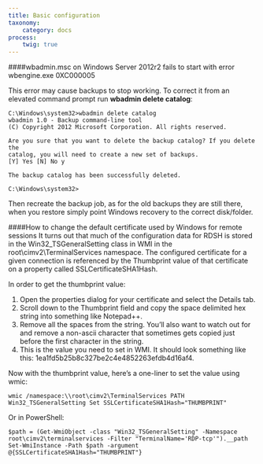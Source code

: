 ```yaml
---
title: Basic configuration
taxonomy:
    category: docs
process:
	twig: true
---
```


####wbadmin.msc on Windows Server 2012r2 fails to start with error wbengine.exe 0XC000005

This error may cause backups to stop working. To correct it from an elevated command prompt run **wbadmin delete catalog**:
```
C:\Windows\system32>wbadmin delete catalog
wbadmin 1.0 - Backup command-line tool
(C) Copyright 2012 Microsoft Corporation. All rights reserved.

Are you sure that you want to delete the backup catalog? If you delete the
catalog, you will need to create a new set of backups.
[Y] Yes [N] No y

The backup catalog has been successfully deleted.

C:\Windows\system32>
```
Then recreate the backup job, as for the old backups they are still there, when you restore simply point Windows recovery to the correct disk/folder.

####How to change the default certificate used by Windows for remote sessions
It turns out that much of the configuration data for RDSH is stored in the Win32_TSGeneralSetting class in WMI in the root\cimv2\TerminalServices namespace. The configured certificate for a given connection is referenced by the Thumbprint value of that certificate on a property called SSLCertificateSHA1Hash.

In order to get the thumbprint value:

1. Open the properties dialog for your certificate and select the Details tab.
1. Scroll down to the Thumbprint field and copy the space delimited hex string into something like Notepad++.
1. Remove all the spaces from the string. You’ll also want to watch out for and remove a non-ascii character that sometimes gets copied just before the first character in the string.
1. This is the value you need to set in WMI. It should look something like this: 1ea1fd5b25b8c327be2c4e4852263efdb4d16af4.

Now with the thumbprint value, here’s a one-liner to set the value using wmic:
```
wmic /namespace:\\root\cimv2\TerminalServices PATH Win32_TSGeneralSetting Set SSLCertificateSHA1Hash="THUMBPRINT"
```
Or in PowerShell:
```
$path = (Get-WmiObject -class "Win32_TSGeneralSetting" -Namespace root\cimv2\terminalservices -Filter "TerminalName='RDP-tcp'").__path
Set-WmiInstance -Path $path -argument @{SSLCertificateSHA1Hash="THUMBPRINT"}
```